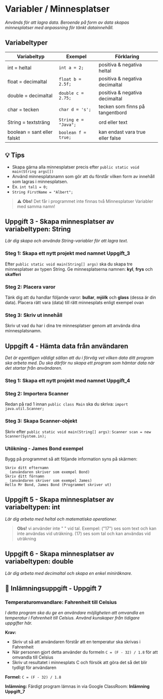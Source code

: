# Variabler / Minnesplatser

*Används för att lagra data. Beroende på form av data skapas minnesplatser med anpassning för tänkt datainnehåll.*

## Variabeltyper

| Variabeltyp | Exempel | Förklaring |
|-------------|---------|------------|
| int = heltal | `int a = 2;` | positiva & negativa heltal |
| float = decimaltal | `float b = 2.5f;` | positiva & negativa decimaltal |
| double = decimaltal | `double c = 2.75;` | positiva & negativa decimaltal |
| char = tecken | `char d = 's';` | tecken som finns på tangentbord |
| String = textsträng | `String e = "Java";` | ord eller text |
| boolean = sant eller falskt | `boolean f = true;` | kan endast vara true eller false |

## 💡 Tips

- Skapa gärna alla minnesplatser precis efter `public static void main(String args[])`
- Använd minnesplatsnamn som gör att du förstår vilken form av innehåll som lagras i minnesplatsen.
- Ex. `int tal1 = 0;`
- `String FirstName = "Albert";`

> ⚠️ **Obs!** Det får i programmet inte finnas två Minnesplatser Variabler med samma namn!

## Uppgift 3 - Skapa minnesplatser av variabeltypen: String

*Lär dig skapa och använda String-variabler för att lagra text.*

### Steg 1: Skapa ett nytt projekt med namnet Uppgift_3
Efter `public static void main(String[] args)` ska du skapa tre minnesplatser av typen String. Ge minnesplatserna namnen: **kyl**, **frys** och **skafferi**

### Steg 2: Placera varor
Tänk dig att du handlar följande varor: **bullar**, **mjölk** och **glass** (dessa är din data). Placera rätt vara (data) till rätt minnesplats enligt exempel ovan

### Steg 3: Skriv ut innehåll
Skriv ut vad du har i dina tre minnesplatser genom att använda dina minnesplatsnamn.

## Uppgift 4 - Hämta data från användaren

*Det är egentligen väldigt sällan att du i förväg vet vilken data ditt program ska arbeta med. Du ska därför nu skapa ett program som hämtar data när det startar från användaren.*

### Steg 1: Skapa ett nytt projekt med namnet Uppgift_4

### Steg 2: Importera Scanner
Redan på rad 1 innan `public class Main` ska du skriva: `import java.util.Scanner;`

### Steg 3: Skapa Scanner-objekt
Skriv efter `public static void main(String[] args)`: `Scanner scan = new Scanner(System.in);`

### Utökning - James Bond exempel
Bygg på programmet så att följande information syns på skärmen:

```
Skriv ditt efternamn
_ (användaren skriver som exempel Bond)
Skriv ditt förnamn
_ (användaren skriver som exempel James)
Hello Mr Bond, James Bond (Programmet skriver ut)
```

## Uppgift 5 - Skapa minnesplatser av variabeltypen: int

*Lär dig arbeta med heltal och matematiska operationer.*

> **Obs!** vi använder inte " " vid tal. Exempel: ("17") ses som text och kan inte användas vid uträkning. (17) ses som tal och kan användas vid uträkning

## Uppgift 6 - Skapa minnesplatser av variabeltypen: double

*Lär dig arbeta med decimaltal och skapa en enkel miniräknare.*

## 🎯 Inlämningsuppgift - Uppgift 7
### Temperaturomvandlare: Fahrenheit till Celsius

*I detta program ska du ge en användare möjligheten att omvandla en temperatur i Fahrenheit till Celsius. Använd kunskaper från tidigare uppgifter här.*

**Krav:**
- Skriv ut så att användaren förstår att en temperatur ska skrivas i Fahrenheit
- När personen gjort detta använder du formeln `C = (F - 32) / 1.8` för att omvandla till Celsius
- Skriv ut resultatet i minnesplats C och försök att göra det så det blir tydligt för användaren

**Formel:** `C = (F - 32) / 1.8`

**Inlämning:** Färdigt program lämnas in via Google ClassRoom: **Inlämning Uppgift_7**